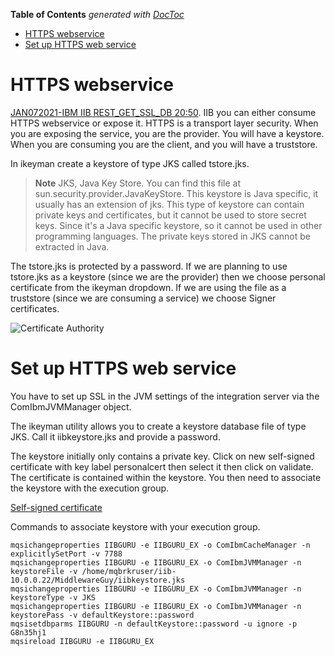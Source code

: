 <!-- START doctoc generated TOC please keep comment here to allow auto update -->
<!-- DON'T EDIT THIS SECTION, INSTEAD RE-RUN doctoc TO UPDATE -->
**Table of Contents**  *generated with [DocToc](https://github.com/thlorenz/doctoc)*

- [HTTPS webservice](#https-webservice)
- [Set up HTTPS web service](#set-up-https-web-service)

<!-- END doctoc generated TOC please keep comment here to allow auto update -->

# HTTPS webservice

[JAN072021-IBM IIB REST_GET_SSL_DB 20:50](https://drive.google.com/file/d/1o6TpH129InsCw8LWumlPOqUrfjgZU7O_/view?usp=share_link). IIB you can either consume
HTTPS webservice or expose it. HTTPS is a transport layer security. When
you are exposing the service, you are the provider. You will have a
keystore. When you are consuming you are the client, and you will have a
truststore.

In ikeyman create a keystore of type JKS called tstore.jks.

> **Note**
>JKS, Java Key Store. You can find this file at
sun.security.provider.JavaKeyStore. This keystore is Java specific, it
usually has an extension of jks. This type of keystore can contain
private keys and certificates, but it cannot be used to store secret
keys. Since it's a Java specific keystore, so it cannot be used in
other programming languages. The private keys stored in JKS cannot be
extracted in Java.

The tstore.jks is protected by a password. If we are planning to use
tstore.jks as a keystore (since we are the provider) then we choose
personal certificate from the ikeyman dropdown. If we are using the file
as a truststore (since we are consuming a service) we choose Signer
certificates.

![Certificate Authority](../../docs/images/ca-diagram-b.png)

# Set up HTTPS web service

You have to set up SSL in the JVM settings of the integration server
via the ComIbmJVMManager object.

The ikeyman utility allows you to create a keystore database file of
type JKS. Call it iibkeystore.jks and provide a password.

The keystore initially only contains a private key.
Click on new self-signed certificate with key label personalcert then
select it then click on validate. The certificate is contained within
the keystore. You then need to associate the keystore with the execution
group.


[Self-signed certificate](https://www.google.com/url?sa=t&rct=j&q=&esrc=s&source=web&cd=&ved=2ahUKEwiWyMPF9qPvAhW1WxUIHSSSD_cQFjAAegQIBBAD&url=https%3A%2F%2Fen.wikipedia.org%2Fwiki%2FSelf-signed_certificate&usg=AOvVaw1ulmEXUANNETSV5MnkQghm)

Commands to associate keystore with your execution group.

```
mqsichangeproperties IIBGURU -e IIBGURU_EX -o ComIbmCacheManager -n explicitlySetPort -v 7788
mqsichangeproperties IIBGURU -e IIBGURU_EX -o ComIbmJVMManager -n keystoreFile -v /home/mqbrkruser/iib-10.0.0.22/MiddlewareGuy/iibkeystore.jks 
mqsichangeproperties IIBGURU -e IIBGURU_EX -o ComIbmJVMManager -n keystoreType -v JKS 
mqsichangeproperties IIBGURU -e IIBGURU_EX -o ComIbmJVMManager -n keystorePass -v defaultKeystore::password
mqsisetdbparms IIBGURU -n defaultKeystore::password -u ignore -p G8n35hj1
mqsireload IIBGURU -e IIBGURU_EX